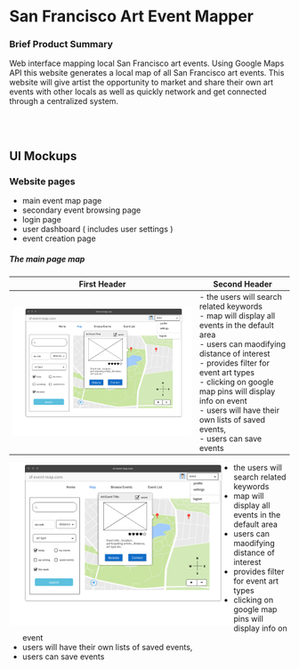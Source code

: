 # San Francisco Art Event Mapper

### Brief Product Summary
Web interface mapping local San Francisco art events. Using Google Maps API this website generates a local map of all San Francisco art events. This website will give artist the opportunity to market and share their own art events with other locals as well as quickly network and get connected through a centralized system.

<br><br>

## UI Mockups
### Website pages

* main event map page
* secondary event browsing page 
* login page
* user dashboard ( includes user settings )
* event creation page


##### The main page map





First Header | Second Header
------------ | -------------
![mockup](https://github.com/GandalfGrey123/sf-art-mapper/blob/master/read-me-docs/ui-mockup.png) | <div> - the users will search related keywords<br>- map will display all events in the default area<br>- users can maodifying distance of interest<br>- provides filter for event art types <br>- clicking on google map pins will display info on event<br>- users will have their own lists of saved events,<br>- users can save events</div>

<img src="https://github.com/GandalfGrey123/sf-art-mapper/blob/master/read-me-docs/ui-mockup.png" align=left width=80%>

* the users will search related keywords
* map will display all events in the default area
* users can maodifying distance of interest
* provides filter for event art types 
* clicking on google map pins will display info on event
* users will have their own lists of saved events, 
* users can save events
